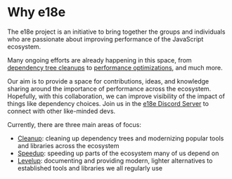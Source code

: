 # Why e18e

The e18e project is an initiative to bring together the groups and individuals who are passionate about improving performance of the JavaScript ecosystem.

Many ongoing efforts are already happening in this space, from [dependency tree cleanups](https://github.com/43081j/ecosystem-cleanup) to [performance optimizations](https://marvinh.dev/blog/speeding-up-javascript-ecosystem/), and much more.

Our aim is to provide a space for contributions, ideas, and knowledge sharing around the importance of performance across the ecosystem. Hopefully, with this collaboration, we can improve visibility of the impact of things like dependency choices. Join us in the [e18e Discord Server](https://chat.e18e.dev) to connect with other like-minded devs.

Currently, there are three main areas of focus:

- [Cleanup](./cleanup.md): cleaning up dependency trees and modernizing popular tools and libraries across the ecosystem
- [Speedup](./speedup.md): speeding up parts of the ecosystem many of us depend on
- [Levelup](./levelup.md): documenting and providing modern, lighter alternatives to established tools and libraries we all regularly use
